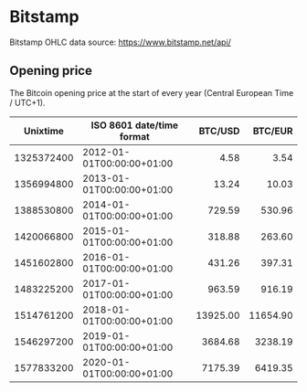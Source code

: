 # Bitstamp
Bitstamp OHLC data source: https://www.bitstamp.net/api/

## Opening price
The Bitcoin opening price at the start of every year (Central European Time / UTC+1).

| Unixtime   | ISO 8601 date/time format | BTC/USD   | BTC/EUR   |
|------------|---------------------------|----------:|----------:|
| 1325372400 | 2012-01-01T00:00:00+01:00 |      4.58 |      3.54 |
| 1356994800 | 2013-01-01T00:00:00+01:00 |     13.24 |     10.03 |
| 1388530800 | 2014-01-01T00:00:00+01:00 |    729.59 |    530.96 |
| 1420066800 | 2015-01-01T00:00:00+01:00 |    318.88 |    263.60 |
| 1451602800 | 2016-01-01T00:00:00+01:00 |    431.26 |    397.31 |
| 1483225200 | 2017-01-01T00:00:00+01:00 |    963.59 |    916.19 |
| 1514761200 | 2018-01-01T00:00:00+01:00 |  13925.00 |  11654.90 |
| 1546297200 | 2019-01-01T00:00:00+01:00 |   3684.68 |   3238.19 |
| 1577833200 | 2020-01-01T00:00:00+01:00 |   7175.39 |   6419.35 |
